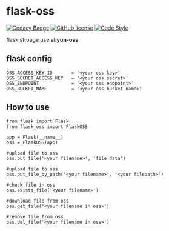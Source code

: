 # flask-oss

[![Codacy Badge](https://api.codacy.com/project/badge/Grade/51fdde18650c4a50a33cc909d820b02f)](https://www.codacy.com/manual/edison7500/flask-oss?utm_source=github.com&amp;utm_medium=referral&amp;utm_content=edison7500/flask-oss&amp;utm_campaign=Badge_Grade)
[![GitHub license](https://img.shields.io/github/license/edison7500/flask-oss.svg)](https://github.com/edison7500/flask-oss/blob/master/LICENSE)
[![Code Style](https://img.shields.io/badge/code%20style-black-000000.svg)](https://github.com/psf/black)

flask stroage use **aliyun-oss** 


## flask config

```
OSS_ACCESS_KEY_ID       = '<your oss key>'
OSS_SECRET_ACCESS_KEY   = '<your oss secret>'
OSS_ENDPOINT            = '<your oss endpoint>'
OSS_BUCKET_NAME         = '<your oss bucket name>'
```

## How to use 
```.python
from flask import Flask
from flask_oss import FlaskOSS

app = Flask(__name__)
oss = FlaskOSS(app)

#upload file to oss
oss.put_file('<your filename>', 'file data')

#upload file to oss
oss.put_file_by_path('<your filename>', '<your filepath>')

#check file in oss
oss.exists_file('<your filename>')

#download file from oss
oss.get_file('<your filename in oss>')

#remove file from oss
oss.del_file('<your filename in oss>')
```